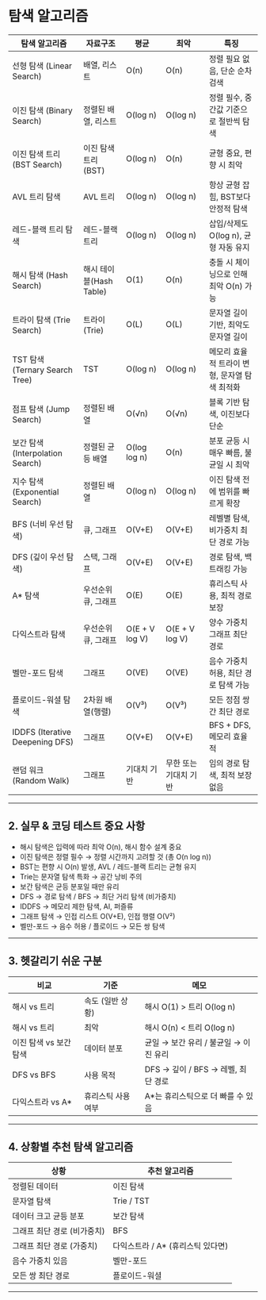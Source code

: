 # 탐색 알고리즘

| 탐색 알고리즘              | 자료구조                  | 평균                | 최악                                | 특징                                           |
|---------------------------|---------------------------------|-----------------------|-------------------|----------------------------------------------|
| 선형 탐색 (Linear Search)   | 배열, 리스트                     | O(n)                | O(n)              | 정렬 필요 없음, 단순 순차 검색                   |
| 이진 탐색 (Binary Search)   | 정렬된 배열, 리스트               | O(log n)          | O(log n)          | 정렬 필수, 중간값 기준으로 절반씩 탐색            |
| 이진 탐색 트리 (BST Search) | 이진 탐색 트리(BST)              | O(log n)          | O(n)              | 균형 중요, 편향 시 최악                         |
| AVL 트리 탐색              | AVL 트리                         | O(log n)          | O(log n)          | 항상 균형 잡힘, BST보다 안정적 탐색               |
| 레드-블랙 트리 탐색         | 레드-블랙 트리                    | O(log n)          | O(log n)          | 삽입/삭제도 O(log n), 균형 자동 유지              |
| 해시 탐색 (Hash Search)     | 해시 테이블(Hash Table)          | O(1)              | O(n)              | 충돌 시 체이닝으로 인해 최악 O(n) 가능             |
| 트라이 탐색 (Trie Search)   | 트라이(Trie)                     | O(L)              | O(L)              | 문자열 길이 기반, 최악도 문자열 길이               |
| TST 탐색 (Ternary Search Tree) | TST                         | O(log n)          | O(log n)          | 메모리 효율적 트라이 변형, 문자열 탐색 최적화       |
| 점프 탐색 (Jump Search)     | 정렬된 배열                       | O(√n)             | O(√n)             | 블록 기반 탐색, 이진보다 단순                     |
| 보간 탐색 (Interpolation Search) | 정렬된 균등 배열             | O(log log n)      | O(n)              | 분포 균등 시 매우 빠름, 불균일 시 최악               |
| 지수 탐색 (Exponential Search) | 정렬된 배열                    | O(log n)          | O(log n)          | 이진 탐색 전에 범위를 빠르게 확장                   |
| BFS (너비 우선 탐색)        | 큐, 그래프                       | O(V+E)            | O(V+E)            | 레벨별 탐색, 비가중치 최단 경로 가능               |
| DFS (깊이 우선 탐색)        | 스택, 그래프                     | O(V+E)            | O(V+E)            | 경로 탐색, 백트래킹 가능                         |
| A* 탐색                    | 우선순위 큐, 그래프              | O(E)              | O(E)              | 휴리스틱 사용, 최적 경로 보장                     |
| 다익스트라 탐색             | 우선순위 큐, 그래프              | O(E + V log V)    | O(E + V log V)    | 양수 가중치 그래프 최단 경로                      |
| 벨만-포드 탐색              | 그래프                           | O(VE)             | O(VE)             | 음수 가중치 허용, 최단 경로 탐색 가능              |
| 플로이드-워셜 탐색          | 2차원 배열(행렬)                  | O(V³)             | O(V³)             | 모든 정점 쌍 간 최단 경로                        |
| IDDFS (Iterative Deepening DFS) | 그래프                      | O(V+E)            | O(V+E)            | BFS + DFS, 메모리 효율적                          |
| 랜덤 워크 (Random Walk)     | 그래프                           | 기대치 기반        | 무한 또는 기대치 기반  | 임의 경로 탐색, 최적 보장 없음                     |

---

## 2. 실무 & 코딩 테스트 중요 사항

- 해시 탐색은 입력에 따라 최악 O(n), 해시 함수 설계 중요
- 이진 탐색은 정렬 필수 → 정렬 시간까지 고려할 것 (총 O(n log n))
- BST는 편향 시 O(n) 발생, AVL / 레드-블랙 트리는 균형 유지
- Trie는 문자열 탐색 특화 → 공간 낭비 주의
- 보간 탐색은 균등 분포일 때만 유리
- DFS → 경로 탐색 / BFS → 최단 거리 탐색 (비가중치)
- IDDFS → 메모리 제한 탐색, AI, 퍼즐류
- 그래프 탐색 → 인접 리스트 O(V+E), 인접 행렬 O(V²)
- 벨만-포드 → 음수 허용 / 플로이드 → 모든 쌍 탐색

---

## 3. 헷갈리기 쉬운 구분

| 비교                 | 기준                               | 메모                           |
|--------------------|---------------------------------|------------------------------|
| 해시 vs 트리         | 속도 (일반 상황)                   | 해시 O(1) > 트리 O(log n) |
| 해시 vs 트리         | 최악                              | 해시 O(n) < 트리 O(log n) |
| 이진 탐색 vs 보간 탐색 | 데이터 분포                         | 균일 → 보간 유리 / 불균일 → 이진 유리 |
| DFS vs BFS          | 사용 목적                          | DFS → 깊이 / BFS → 레벨, 최단 경로 |
| 다익스트라 vs A*     | 휴리스틱 사용 여부                  | A*는 휴리스틱으로 더 빠를 수 있음 |

---

## 4. 상황별 추천 탐색 알고리즘

| 상황                  | 추천 알고리즘                       |
|---------------------|--------------------------------|
| 정렬된 데이터          | 이진 탐색                           |
| 문자열 탐색            | Trie / TST                          |
| 데이터 크고 균등 분포    | 보간 탐색                            |
| 그래프 최단 경로 (비가중치) | BFS                                 |
| 그래프 최단 경로 (가중치)  | 다익스트라 / A* (휴리스틱 있다면)   |
| 음수 가중치 있음         | 벨만-포드                            |
| 모든 쌍 최단 경로        | 플로이드-워셜                        |

---



